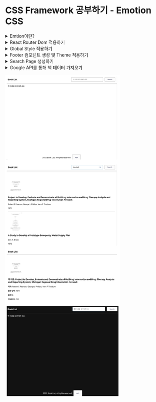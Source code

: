 # CSS Framework 공부하기 - Emotion CSS

<details>
<summary>Emtion이란?</summary>

> Emotion js는 JavaScript로 CSS 스타일을 작성하도록 설계된 라이브러리이다. <br />
> 소스 맵, 레이블 및 테스트 유틸리티와 같은 기능을 통해 뛰어난 개발자 경험과 함께 강력하고 예측 가능한 스타일 구성을 제공한다. <br />
> 문자열 및 개체 스타일이 모두 지원된다.;

#### Emotion js는 주로 Framework Agnostic과 React 두 가지 방식으로 사용된다.
- Agnotic은 일반화되어 다양한 시스템 간에 상호 운용할 수 있는 것을 말한다.

#### Framework Agnostic
- Emotino은 프레임워크에 구애받지 않는 라이브러리이다. 
  - 즉, 다양한 프레임워크 및 라이브러리에서 사용할 수 있다. 
  - 동일한 강력한 API와 기능으로 원하는 모든 곳에서 사용할 수 있다.
- @emotion/css 패키지는 프레임워크에 구애받지 않으며 Emotion을 사용하는 가장 간단한 방법이다.
- 추가 설정, babel 플러그인 또는 기타 구성 변경이 필요하지 않다.
- vendor-prefixing, nested selector 및 미디어 쿼리(media queries)를 지원한다.
- css 함수를 사용하여 클래스 이름을 생성하고 cx를 사용하여 구성하는 것을 선호한다.
![Alt text](welcom_readme_image/image.png)

<br />

#### React
- @emotion/react 패키지는 React가 필요하며 가능한 경우 해당 프레임워크 사용자에게 권장된다.
- 구성 가능한 빌드 환경에서 React를 사용할 때 가장 좋다.
- CSS Prop
  - style prop과 유사하며, vendor-prefixing, nested selector 및 미디어 쿼리(media queries)를 지원한다.
  - 개발자가 스타일이 지정된 API 추상화를 건너뛰고 구성 요소와 요소를 직접 스타일 지정할 수 있다.
  - css prop은 또한 개발자가 공통 및 사용자 정의 가능한 값에 쉽게 액세스할 수 있도록 하는 인수로 테마와 함께 호출되는 함수를 허용한다.
- 아무런 configuration 없이 서버 사이드 렌더링을 지원한다.
- 테마 기능을 기본적으로 사용할 수 있다.
- 적절한 패턴과 구성이 설정되었는지 확인하기 위해 ESLint 플러그인을 사용할 수 있다.
![Alt text](welcom_readme_image/image-1.png)

- [@emotion/styled](https://emotion.sh/docs/styled) 패키지는 구성 요소를 만들기 위해 styled.div 스타일 API를 사용하는 것을 선호하는 사람들을 위한 것이다.
![Alt text](welcom_readme_image/image-2.png)

#### 전체 폴더 생성
![Alt text](welcom_readme_image/image-3.png)

<br />

#### 전체 파일 생성
![Alt text](welcom_readme_image/image-4.png)

<br />

#### 필요 패키지 설치
```bash
npm install @emotion/react @emotion/styled axios react-router-dom
```

</details>

<details>
<summary> React Router Dom 적용하기</summary>

### React Router Dom 이란?
- 리액트를 사용할 때 페이지를 이동할 수 있도록 도와주는 라이브러리이다.
- 리액트는 SPA(Single Page Application)를 기본으로 하기 때문에 하나의 페이지에서 동적으로 화면을 바꿔간다.
- BrowserRouter : History API를 사용해 URL과 UI를 동기화하는 라우터
- Routes : Route에 매치되는 첫번째 요소를 렌더링
- Route : 컴포넌트 속성에 설정된 URL과 현재 경로가 일치하면 해당하는 컴포넌트를 렌더링
- Link : a 태그와 비슷하며 to 속성에 설정된 링크로 이동, 기록이 history 객체에 저장된다.

```javascript
import './App.css';
import { BrowserRouter, Outlet } from 'react-router-dom';
import { Routes } from 'react-router-dom';
import { Route } from 'react-router-dom';
import SearchPage from './pages/SearchPage';
import BookDetailPage from './pages/BookDetailPage';

const Layout = () => {
  <div>
    <Outlet />
  </div>
}

function App() {
  return (
    <BrowserRouter>
      <Routes>
        <Route path="/" element={<Layout />}>
          <Route index element={<SearchPage />} />
          <Route path='/book:bookId' element={<BookDetailPage />} />
        </Route>
      </Routes>
    </BrowserRouter>
  );
}

export default App;

```

</details>

<details>
<summary>Global Style 적용하기</summary>

### [Global Style](https://emotion.sh/docs/globals)
- 우리는 폰트 설정과 같은 글로벌 CSS를 삽입하고 싶을 때가 있을 수 있다.
- 이를 위해 Global 컴포넌트를 사용할 수 있다. 
- 이 컴포넌트는 동일한 값들을 받는 styles 프롭을 허용하며, css 프롭과 동일한 값을 받지만 전역적으로 스타일을 삽입한다. 
- 전역 스타일은 스타일이 변경되거나 Global 컴포넌트가 언마운트될 때 제거된다.

```javascript
const Layout = () => {
  <div>
    <Global 
      styles={css`
        body {
          background-color: white;
          color: black;
          transition-duration: 0.2s;
          transition-property: background-color, color;
        }
        a {
          color: black;
          text-decoration: none;
        }
        ul {
          list-style:none;
          padding: 0;
        }
      `}
    />
    <Outlet />
  </div>
}
```

</details>

<details>
<summary>Footer 컴포넌트 생성 및 Theme 적용하기</summary>

```javascript
/** @jsxImportSource @emotion/react */

import React from "react";
import { css } from "@emotion/react";

const Footer = () => {
  return (
    <div
      css={css`
        margin: 1rem 0;
        display: flex;
        justify-content: center;
      `}
    >
      <p>Book List Inc, All rights reserved.</p>

      <button
        css={css`
          background-color: #fcfcfd;
          color: #36395a;
          border: 1px solid rgba(34, 36, 38, 0.5);
          padding: 0.6rem 1.5rem;
          margin-left: 15px;
          border-radius: 3px;
          cursor: pointer;

          &:hover {
            transform: translateY(-2px);
          }
        `}
      >
        dark
      </button>
    </div>
  );
};

export default Footer;

```
#### 에러 및 해결방법
![Alt text](welcom_readme_image/image-5.png)
- App.js / Footer.js에 /** @jsxImportSource @emotion/react */ 추가
  
<br />

### 버튼을 눌렀을 때 테마 변경하기
#### [테마](https://emotion.sh/docs/theming) 생성
```javascript
export const themeLight = {
  text: "#000",
  background: "#fff",
};

export const themeDark = {
  text: "#fff",
  background: "#121212",
}
```

#### ThemeProvider로 감싸주기
```javascript
function App() {
  const [isDark, setIsDark] = useState(false);
  return (
    <BrowserRouter>
      <ThemeProvider theme={isDark ? themeDark : themeLight}>
        <Routes>
          <Route path="/" element={<Layout isDark={isDark} setIsDark={setIsDark} />}>
            <Route index element={<SearchPage />} />
            <Route path="/book:bookId" element={<BookDetailPage />} />
          </Route>
        </Routes>
      </ThemeProvider>
    </BrowserRouter>
  );
}
```

#### Theme 사용하기
```javascript
const Layout = ({isDark, setIsDark}) => {
  const theme = useTheme();
  
  return (
    <div>
      <Global
        styles={css`
          body {
            background-color: ${theme.background};
            color: ${theme.text};
            transition-duration: 0.2s;
            transition-property: background-color, color;
          }
          a {
            color: ${theme.text};
            text-decoration: none;
          }
          ul {
            list-style: none;
            padding: 0;
          }
        `}
      />
      <div
        css={css`
          min-height: 90vh;
        `}
      >
        <Outlet />
      </div>
      <Footer isDark={isDark} setIsDark={setIsDark} />
    </div>
  );
};
```

#### 버튼 눌러서 테마 변경하기
```javascript
/** @jsxImportSource @emotion/react */

import React from "react";
import { css } from "@emotion/react";

const Footer = ({isDark, setIsDark}) => {
  return (
    <div
      css={css`
        margin: 1rem 0;
        display: flex;
        justify-content: center;
      `}
    >
      <p>Book List Inc, All rights reserved.</p>

      <button
        css={css`
          background-color: #fcfcfd;
          color: #36395a;
          border: 1px solid rgba(34, 36, 38, 0.5);
          padding: 0.6rem 1.5rem;
          margin-left: 15px;
          border-radius: 3px;
          cursor: pointer;

          &:hover {
            transform: translateY(-2px);
          }
        `}
        onClick={() => setIsDark(!isDark)}
      >
        {isDark ? "dark" : "light"}
      </button>
    </div>
  );
};

export default Footer;

```


</details>

<details>
<summary>Search Page 생성하기</summary>

### Header UI(SearchPage) 생성
```javascript
import React from "react";
import styled from "@emotion/styled";
import BookSearchForm from './../components/BookSearchForm';

export const LogoText = styled.h3`
  margin: 0;
`;

const Container = styled.div`
  max-width: 960px;
  padding: 15px;
  margin: 0 auto;
`;

const Header = styled.header`
  border-bottom: 1px solid gray;
`;

const HeaderContainer = styled(Container)`
  display: flex;
  align-items: center;
  @media (max-width: 778px) {
    flex-direction: column;
    align-items: flex-start;
  }
`;

const HeaderSearchForm = styled.div`
  margin-left: auto;
`;

const SearchPage = () => {
  console.log("hello search");
  return (
    <Header>
      <HeaderContainer>
        <LogoText>Book List</LogoText>
        <HeaderSearchForm>
          <BookSearchForm />
        </HeaderSearchForm>
      </HeaderContainer>
    </Header>
  );
};

export default SearchPage;

```

### BookSearch Form 컴포넌트 생성
```javascript
import React from "react";
import styled from "@emotion/styled";

const Input = styled.input`
  outline: 0;
  padding: 0.6rem 1rem;
  border: 1px solid rgba(34, 36, 38, 0.5);
  border-radius: 3px;
  min-width: 280px;
  &:focus,
  &:active {
    border-color: #85b7d9;
  }
  @media (max-width: 778px) {
    margin-top: 10px;
  }
`;

const Button = styled.button`
  background-color: #fcfcfd;
  color: 36395a;
  border: 1px solid rgba(34, 36, 38, 0.5);
  padding: 0.6rem 1.5rem;
  margin-left: 15px;
  border-radius: 3px;
  cursor: pointer;

  &:hover {
    transform: translateY(-2px);
  }
`;

const Form = styled.form``;

const BookSearchForm = () => {
  return (
    <Form>
      <Input type="search" placeholder="책 이름을 검색해주세요." />
      <Button type="submit">Search</Button>
    </Form>
  );
};

export default BookSearchForm;

```

</details>

<details>
<summary>Google API를 통해 책 데이터 가져오기</summary>

### 검색 로직 작성(SearchPage)
```javascript
// SearchPage.js
import React from "react";
import styled from "@emotion/styled";
import BookSearchForm from './../components/BookSearchForm';
import {useState} from "react";
import axios from 'axios';

export const LogoText = styled.h3`
  margin: 0;
`;

const Container = styled.div`
  max-width: 960px;
  padding: 15px;
  margin: 0 auto;
`;

const Header = styled.header`
  border-bottom: 1px solid gray;
`;

const HeaderContainer = styled(Container)`
  display: flex;
  align-items: center;
  @media (max-width: 778px) {
    flex-direction: column;
    align-items: flex-start;
  }
`;

const HeaderSearchForm = styled.div`
  margin-left: auto;
`;

const SearchPage = () => {
  const [searchTerm, setSearchTerm] = useState("");
  const [books, setBooks] = useState({});
  const [loading, setLoading] = useState(false);

  const API_BASE_URL = `https://www.googleapis.com/books`;

  const fetchBooks = async () => {
    setLoading(true);
    try {
      const result = await axios.get(`${API_BASE_URL}/v1/volumes?q=${searchTerm}`);
      setBooks(result.data);
    } catch(error) {
      console.log(error);
    }

  }

  const handleChange = e => {
    setSearchTerm(e.target.value);
  }

  const handleSubmit = e => {
    e.preventDefault();
    fetchBooks();
  }

  return (
    <Header>
      <HeaderContainer>
        <LogoText>Book List</LogoText>
        <HeaderSearchForm>
          <BookSearchForm onChange={handleChange} onSubmit={handleSubmit} searchTerm={searchTerm}/>
        </HeaderSearchForm>
      </HeaderContainer>
    </Header>
  );
};

export default SearchPage;

```

```javascript
// BookSearchForm.js
import React from "react";
import styled from "@emotion/styled";

const Input = styled.input`
  outline: 0;
  padding: 0.6rem 1rem;
  border: 1px solid rgba(34, 36, 38, 0.5);
  border-radius: 3px;
  min-width: 280px;
  &:focus,
  &:active {
    border-color: #85b7d9;
  }
  @media (max-width: 778px) {
    margin-top: 10px;
  }
`;

const Button = styled.button`
  background-color: #fcfcfd;
  color: 36395a;
  border: 1px solid rgba(34, 36, 38, 0.5);
  padding: 0.6rem 1.5rem;
  margin-left: 15px;
  border-radius: 3px;
  cursor: pointer;

  &:hover {
    transform: translateY(-2px);
  }
`;

const Form = styled.form``;

const BookSearchForm = ({ onChange, onSubmit, searchTerm }) => {
  return (
    <Form onSubmit={onSubmit}>
      <Input
        type="search"
        placeholder="책 이름을 검색해주세요."
        onChange={onChange}
        value={searchTerm}
      />
      <Button type="submit">Search</Button>
    </Form>
  );
};

export default BookSearchForm;

```

</details>


![Alt text](result.png)
